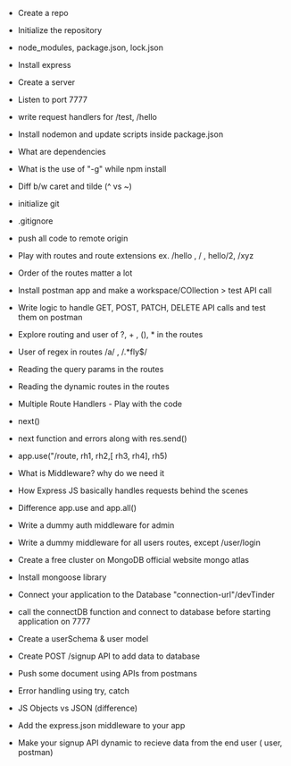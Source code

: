 - Create a repo
- Initialize the repository
- node_modules, package.json, lock.json
- Install express
- Create a server
- Listen to port 7777
- write request handlers for /test, /hello
- Install nodemon and update scripts inside package.json
- What are dependencies
- What is the use of "-g" while npm install
- Diff b/w caret and tilde (^ vs ~)

- initialize git
- .gitignore
- push all code to remote origin
- Play with routes and route extensions ex. /hello , / , hello/2, /xyz
- Order of the routes matter a lot
- Install postman app and make a workspace/COllection > test API call
- Write  logic to handle GET,  POST, PATCH, DELETE API calls and test them on postman
- Explore routing and user of ?, + , (), * in the routes
- User of regex in routes /a/ , /.*fly$/
- Reading the query params in the routes
- Reading the dynamic routes in the routes

- Multiple Route Handlers - Play with the code
- next()
- next function and errors along with res.send() 
- app.use("/route, rh1, rh2,[ rh3, rh4], rh5)
- What is Middleware? why do we need it
- How Express JS basically handles requests behind the scenes
- Difference app.use and app.all()
- Write a dummy auth middleware for admin
- Write a dummy middleware for all users routes, except /user/login


- Create a free cluster on MongoDB official website mongo atlas
- Install mongoose library
- Connect your application to the Database "connection-url"/devTinder
- call the connectDB function and connect to database before starting application on 7777
- Create a userSchema & user model
- Create POST  /signup API to add data to database
- Push some document using APIs from postmans
- Error handling using try, catch 

- JS Objects vs JSON (difference)
- Add the express.json middleware to your app
- Make your signup API dynamic to recieve data from the end user ( user, postman)